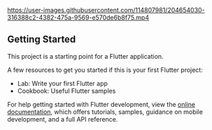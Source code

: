 
https://user-images.githubusercontent.com/114807981/204654030-316388c2-4382-475a-9569-e570de6b8f75.mp4

## Getting Started

This project is a starting point for a Flutter application.

A few resources to get you started if this is your first Flutter project:

- Lab: Write your first Flutter app
- Cookbook: Useful Flutter samples

For help getting started with Flutter development, view the
[online documentation](https://docs.flutter.dev/), which offers tutorials,
samples, guidance on mobile development, and a full API reference.
